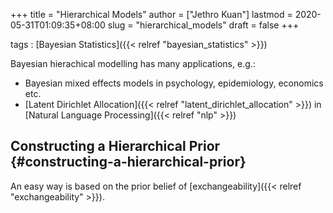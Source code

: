 +++
title = "Hierarchical Models"
author = ["Jethro Kuan"]
lastmod = 2020-05-31T01:09:35+08:00
slug = "hierarchical_models"
draft = false
+++

tags
: [Bayesian Statistics]({{< relref "bayesian_statistics" >}})

Bayesian hierachical modelling has many applications, e.g.:

- Bayesian mixed effects models in psychology, epidemiology, economics etc.
- [Latent Dirichlet Allocation]({{< relref "latent_dirichlet_allocation" >}}) in [Natural Language Processing]({{< relref "nlp" >}})

## Constructing a Hierarchical Prior {#constructing-a-hierarchical-prior}

An easy way is based on the prior belief of [exchangeability]({{< relref "exchangeability" >}}).
